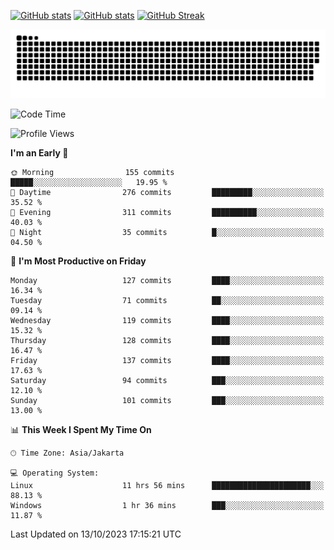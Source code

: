 [![GitHub stats](https://github-readme-stats.vercel.app/api?username=aurelioklv&card_width=500&show_icons=true&rank_icon=github&theme=solarized-dark#gh-dark-mode-only)](https://github.com/anuraghazra/github-readme-stats#gh-dark-mode-only)
[![GitHub stats](https://github-readme-stats.vercel.app/api?username=aurelioklv&card_width=500&show_icons=true&rank_icon=github&theme=buefy#gh-light-mode-only)](https://github.com/anuraghazra/github-readme-stats#gh-light-mode-only)
[![GitHub Streak](https://streak-stats.demolab.com/?user=aurelioklv&card_width=336&theme=solarized-dark)](https://git.io/streak-stats)

<picture>
  <source media="(prefers-color-scheme: dark)" srcset="https://raw.githubusercontent.com/aurelioklv/aurelioklv/snake-output/github-contribution-grid-snake-dark.svg">
  <source media="(prefers-color-scheme: light)" srcset="https://raw.githubusercontent.com/aurelioklv/aurelioklv/snake-output/github-contribution-grid-snake.svg">
  <img alt="github contribution grid snake animation" src="https://raw.githubusercontent.com/aurelioklv/aurelioklv/snake-output/github-contribution-grid-snake.svg">
</picture>

<!--START_SECTION:waka-->
![Code Time](http://img.shields.io/badge/Code%20Time-190%20hrs%2052%20mins-blue)

![Profile Views](http://img.shields.io/badge/Profile%20Views-61-blue)

**I'm an Early 🐤** 

```text
🌞 Morning                155 commits         █████░░░░░░░░░░░░░░░░░░░░   19.95 % 
🌆 Daytime                276 commits         █████████░░░░░░░░░░░░░░░░   35.52 % 
🌃 Evening                311 commits         ██████████░░░░░░░░░░░░░░░   40.03 % 
🌙 Night                  35 commits          █░░░░░░░░░░░░░░░░░░░░░░░░   04.50 % 
```
📅 **I'm Most Productive on Friday** 

```text
Monday                   127 commits         ████░░░░░░░░░░░░░░░░░░░░░   16.34 % 
Tuesday                  71 commits          ██░░░░░░░░░░░░░░░░░░░░░░░   09.14 % 
Wednesday                119 commits         ████░░░░░░░░░░░░░░░░░░░░░   15.32 % 
Thursday                 128 commits         ████░░░░░░░░░░░░░░░░░░░░░   16.47 % 
Friday                   137 commits         ████░░░░░░░░░░░░░░░░░░░░░   17.63 % 
Saturday                 94 commits          ███░░░░░░░░░░░░░░░░░░░░░░   12.10 % 
Sunday                   101 commits         ███░░░░░░░░░░░░░░░░░░░░░░   13.00 % 
```


📊 **This Week I Spent My Time On** 

```text
🕑︎ Time Zone: Asia/Jakarta

💻 Operating System: 
Linux                    11 hrs 56 mins      ██████████████████████░░░   88.13 % 
Windows                  1 hr 36 mins        ███░░░░░░░░░░░░░░░░░░░░░░   11.87 % 
```


 Last Updated on 13/10/2023 17:15:21 UTC
<!--END_SECTION:waka-->
